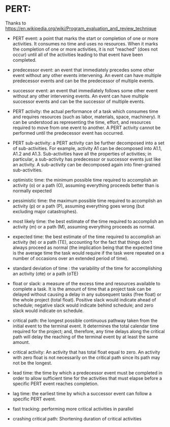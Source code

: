 # PERT: 

Thanks to https://en.wikipedia.org/wiki/Program_evaluation_and_review_technique

* PERT event: a point that marks the start or completion of one or more activities. It consumes no time and uses no resources. When it marks the completion of one or more activities, it is not "reached" (does not occur) until all of the activities leading to that event have been completed.

* predecessor event: an event that immediately precedes some other event without any other events intervening. An event can have multiple predecessor events and can be the predecessor of multiple events.

* successor event: an event that immediately follows some other event without any other intervening events. An event can have multiple successor events and can be the successor of multiple events.

* PERT activity: the actual performance of a task which consumes time and requires resources (such as labor, materials, space, machinery). It can be understood as representing the time, effort, and resources required to move from one event to another. A PERT activity cannot be performed until the predecessor event has occurred.

* PERT sub-activity: a PERT activity can be further decomposed into a set of sub-activities. For example, activity A1 can be decomposed into A1.1, A1.2 and A1.3. Sub-activities have all the properties of activities; in particular, a sub-activity has predecessor or successor events just like an activity. A sub-activity can be decomposed again into finer-grained sub-activities.

* optimistic time: the minimum possible time required to accomplish an activity (o) or a path (O), assuming everything proceeds better than is normally expected

* pessimistic time: the maximum possible time required to accomplish an activity (p) or a path (P), assuming everything goes wrong (but excluding major catastrophes).

* most likely time: the best estimate of the time required to accomplish an activity (m) or a path (M), assuming everything proceeds as normal.

* expected time: the best estimate of the time required to accomplish an activity (te) or a path (TE), accounting for the fact that things don't always proceed as normal (the implication being that the expected time is the average time the task would require if the task were repeated on a number of occasions over an extended period of time).

* standard deviation of time : the variability of the time for accomplishing an activity (σte) or a path (σTE)

* float or slack: a measure of the excess time and resources available to complete a task. It is the amount of time that a project task can be delayed without causing a delay in any subsequent tasks (free float) or the whole project (total float). Positive slack would indicate ahead of schedule; negative slack would indicate behind schedule; and zero slack would indicate on schedule.

* critical path: the longest possible continuous pathway taken from the initial event to the terminal event. It determines the total calendar time required for the project; and, therefore, any time delays along the critical path will delay the reaching of the terminal event by at least the same amount.

* critical activity: An activity that has total float equal to zero. An activity with zero float is not necessarily on the critical path since its path may not be the longest.

* lead time: the time by which a predecessor event must be completed in order to allow sufficient time for the activities that must elapse before a specific PERT event reaches completion.

* lag time: the earliest time by which a successor event can follow a specific PERT event.

* fast tracking: performing more critical activities in parallel

* crashing critical path: Shortening duration of critical activities
